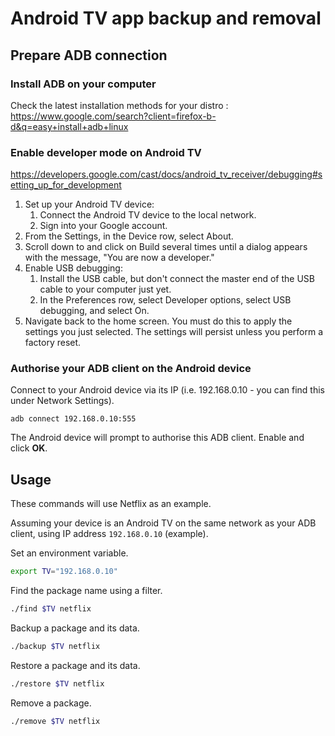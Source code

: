 # Android TV app backup and removal

## Prepare ADB connection

### Install ADB on your computer

Check the latest installation methods for your distro : https://www.google.com/search?client=firefox-b-d&q=easy+install+adb+linux

### Enable developer mode on Android TV

https://developers.google.com/cast/docs/android_tv_receiver/debugging#setting_up_for_development

1. Set up your Android TV device:
    1. Connect the Android TV device to the local network.
    1. Sign into your Google account.    
1. From the Settings, in the Device row, select About.
1. Scroll down to and click on Build several times until a dialog appears with the message, "You are now a developer."
1. Enable USB debugging:
    1. Install the USB cable, but don't connect the master end of the USB cable to your computer just yet.
    1. In the Preferences row, select Developer options, select USB debugging, and select On.
1. Navigate back to the home screen. You must do this to apply the settings you just selected. The settings will persist unless you perform a factory reset.

### Authorise your ADB client on the Android device

Connect to your Android device via its IP (i.e. 192.168.0.10 - you can find this under Network Settings).
```
adb connect 192.168.0.10:555
```

The Android device will prompt to authorise this ADB client. Enable and click **OK**.

## Usage
These commands will use Netflix as an example.

Assuming your device is an Android TV on the same network as your ADB client, using IP address `192.168.0.10` (example).

Set an environment variable.
```sh
export TV="192.168.0.10"
```

Find the package name using a filter.
```sh
./find $TV netflix
```

Backup a package and its data.
```sh
./backup $TV netflix
```

Restore a package and its data.
```sh
./restore $TV netflix
```

Remove a package.
```sh
./remove $TV netflix
```
